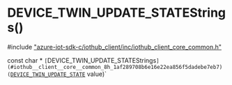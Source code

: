 # DEVICE_TWIN_UPDATE_STATEStrings()

\#include ["azure-iot-sdk-c/iothub_client/inc/iothub_client_core_common.h"](../iot-c-ref-iothub-client-core-common-h.md)  

const char * `[`DEVICE_TWIN_UPDATE_STATEStrings`](#iothub__client__core__common_8h_1af289708b6e16e22ea856f5dadebe7eb7)(`[`DEVICE_TWIN_UPDATE_STATE`](#iothub__client__core__common_8h_1a5391a09a29ced5c97878773ca94f5c29) value)`

